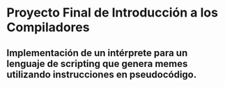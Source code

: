 # Proyecto Final de Introducción a los Compiladores
## Implementación de un intérprete para un lenguaje de scripting que genera memes utilizando instrucciones en pseudocódigo.
